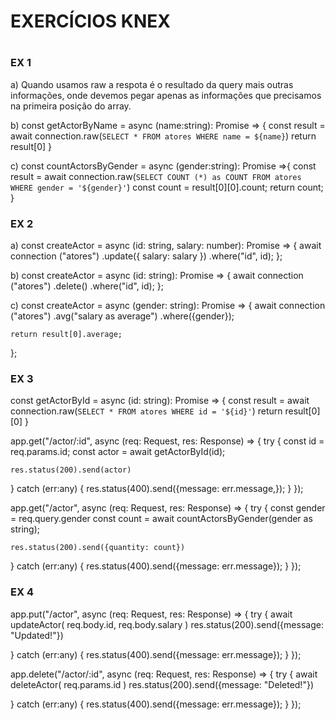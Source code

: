 # EXERCÍCIOS KNEX <h1>

### EX 1
a) Quando usamos raw a respota é o resultado da query mais outras informações, onde devemos pegar apenas as informações que precisamos na primeira posição do array.

b) 
const getActorByName = async (name:string): Promise<any> => {
  const result = await connection.raw(`
    SELECT * FROM atores WHERE name = ${name}
  `)
  return result[0]
}

c) 
const countActorsByGender = async (gender:string): Promise<any> =>{
  const result = await connection.raw(`
    SELECT COUNT (*) as COUNT FROM atores WHERE gender = '${gender}'
  `)
  const count = result[0][0].count;
  return count;
}

### EX 2
a)
const createActor = async (id: string, salary: number): Promise<void> => {
  await connection ("atores")
    .update({
      salary: salary
    })
    .where("id", id);
};

b)
const createActor = async (id: string): Promise<void> => {
  await connection ("atores")
    .delete()
    .where("id", id);
};

c)
const createActor = async (gender: string): Promise<void> => {
  await connection ("atores")
    .avg("salary as average")
    .where({gender});
    
    return result[0].average;
};

### EX 3
const getActorById = async (id: string): Promise<any> => {
  const result = await connection.raw(`
    SELECT * FROM atores WHERE id = '${id}'
  `)
	return result[0][0]
}

app.get("/actor/:id", async (req: Request, res: Response) => {
  try {
    const id = req.params.id;
    const actor = await getActorById(id);

    res.status(200).send(actor)

  } catch (err:any) {
    res.status(400).send({message: err.message,});
  }
});

app.get("/actor", async (req: Request, res: Response) => {
  try {
    const gender = req.query.gender
    const count = await countActorsByGender(gender as string);

    res.status(200).send({quantity: count})

  } catch (err:any) {
    res.status(400).send({message: err.message});
  }
});

### EX 4
app.put("/actor", async (req: Request, res: Response) => {
  try {
    await updateActor(
      req.body.id,
      req.body.salary
    )
    res.status(200).send({message: "Updated!"})

  } catch (err:any) {
    res.status(400).send({message: err.message});
  }
});

app.delete("/actor/:id", async (req: Request, res: Response) => {
  try {
    await deleteActor(
      req.params.id
    )
    res.status(200).send({message: "Deleted!"})

  } catch (err:any) {
    res.status(400).send({message: err.message});
  }
});